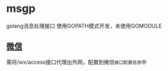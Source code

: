 # msgp
golang消息处理接口
使用GOPATH模式开发，未使用GOMODULE

## [微信](https://github.com/FateKFW/msgp/tree/master/src/wechat)
需将/wx/access接口代理出外网，配置到微信`接口配置信息`中
